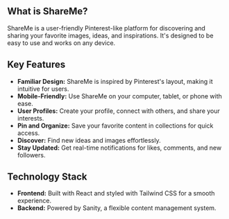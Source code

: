 ## What is ShareMe?

ShareMe is a user-friendly Pinterest-like platform for discovering and sharing your favorite images, ideas, and inspirations. It's designed to be easy to use and works on any device.

## Key Features

- **Familiar Design:** ShareMe is inspired by Pinterest's layout, making it intuitive for users.
- **Mobile-Friendly:** Use ShareMe on your computer, tablet, or phone with ease.
- **User Profiles:** Create your profile, connect with others, and share your interests.
- **Pin and Organize:** Save your favorite content in collections for quick access.
- **Discover:** Find new ideas and images effortlessly.
- **Stay Updated:** Get real-time notifications for likes, comments, and new followers.

## Technology Stack

- **Frontend:** Built with React and styled with Tailwind CSS for a smooth experience.
- **Backend:** Powered by Sanity, a flexible content management system.
